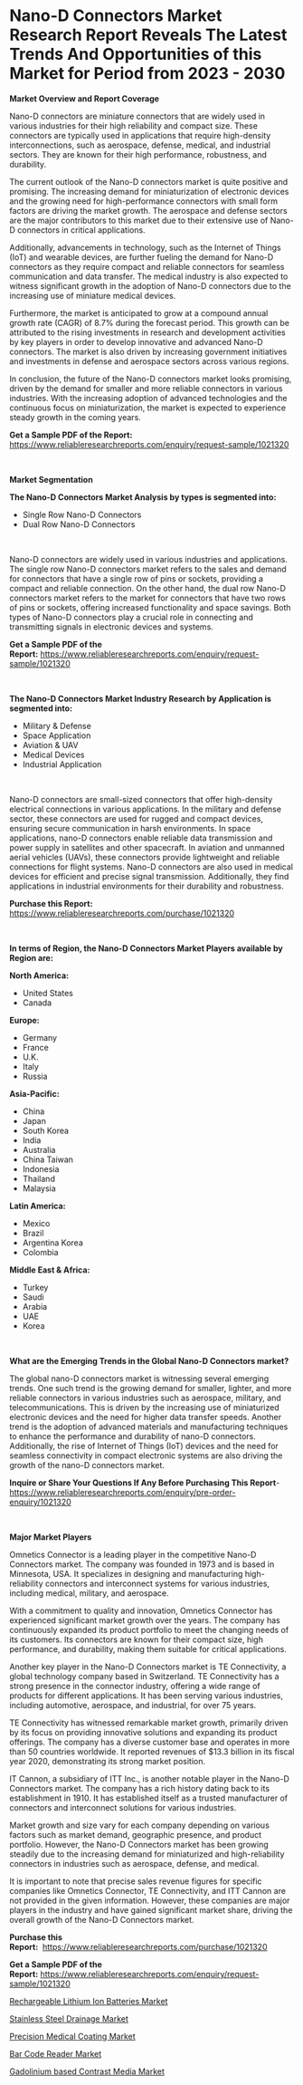 <p><h1>Nano-D Connectors Market Research Report Reveals The Latest Trends And Opportunities of this Market for Period from 2023 - 2030</h1></p><p><strong>Market Overview and Report Coverage</strong></p>
<p><p>Nano-D connectors are miniature connectors that are widely used in various industries for their high reliability and compact size. These connectors are typically used in applications that require high-density interconnections, such as aerospace, defense, medical, and industrial sectors. They are known for their high performance, robustness, and durability.</p><p>The current outlook of the Nano-D connectors market is quite positive and promising. The increasing demand for miniaturization of electronic devices and the growing need for high-performance connectors with small form factors are driving the market growth. The aerospace and defense sectors are the major contributors to this market due to their extensive use of Nano-D connectors in critical applications.</p><p>Additionally, advancements in technology, such as the Internet of Things (IoT) and wearable devices, are further fueling the demand for Nano-D connectors as they require compact and reliable connectors for seamless communication and data transfer. The medical industry is also expected to witness significant growth in the adoption of Nano-D connectors due to the increasing use of miniature medical devices.</p><p>Furthermore, the market is anticipated to grow at a compound annual growth rate (CAGR) of 8.7% during the forecast period. This growth can be attributed to the rising investments in research and development activities by key players in order to develop innovative and advanced Nano-D connectors. The market is also driven by increasing government initiatives and investments in defense and aerospace sectors across various regions.</p><p>In conclusion, the future of the Nano-D connectors market looks promising, driven by the demand for smaller and more reliable connectors in various industries. With the increasing adoption of advanced technologies and the continuous focus on miniaturization, the market is expected to experience steady growth in the coming years.</p></p>
<p><strong>Get a Sample PDF of the Report:</strong> <a href="https://www.reliableresearchreports.com/enquiry/request-sample/1021320">https://www.reliableresearchreports.com/enquiry/request-sample/1021320</a></p>
<p>&nbsp;</p>
<p><strong>Market Segmentation</strong></p>
<p><strong>The Nano-D Connectors Market Analysis by types is segmented into:</strong></p>
<p><ul><li>Single Row Nano-D Connectors</li><li>Dual Row Nano-D Connectors</li></ul></p>
<p>&nbsp;</p>
<p><p>Nano-D connectors are widely used in various industries and applications. The single row Nano-D connectors market refers to the sales and demand for connectors that have a single row of pins or sockets, providing a compact and reliable connection. On the other hand, the dual row Nano-D connectors market refers to the market for connectors that have two rows of pins or sockets, offering increased functionality and space savings. Both types of Nano-D connectors play a crucial role in connecting and transmitting signals in electronic devices and systems.</p></p>
<p><strong>Get a Sample PDF of the Report:</strong>&nbsp;<a href="https://www.reliableresearchreports.com/enquiry/request-sample/1021320">https://www.reliableresearchreports.com/enquiry/request-sample/1021320</a></p>
<p>&nbsp;</p>
<p><strong>The Nano-D Connectors Market Industry Research by Application is segmented into:</strong></p>
<p><ul><li>Military & Defense</li><li>Space Application</li><li>Aviation & UAV</li><li>Medical Devices</li><li>Industrial Application</li></ul></p>
<p>&nbsp;</p>
<p><p>Nano-D connectors are small-sized connectors that offer high-density electrical connections in various applications. In the military and defense sector, these connectors are used for rugged and compact devices, ensuring secure communication in harsh environments. In space applications, nano-D connectors enable reliable data transmission and power supply in satellites and other spacecraft. In aviation and unmanned aerial vehicles (UAVs), these connectors provide lightweight and reliable connections for flight systems. Nano-D connectors are also used in medical devices for efficient and precise signal transmission. Additionally, they find applications in industrial environments for their durability and robustness.</p></p>
<p><strong>Purchase this Report:</strong>&nbsp; <a href="https://www.reliableresearchreports.com/purchase/1021320">https://www.reliableresearchreports.com/purchase/1021320</a></p>
<p>&nbsp;</p>
<p><strong>In terms of Region, the Nano-D Connectors Market Players available by Region are:</strong></p>
<p>
    <p> <strong> North America: </strong>
        <ul>
            <li>United States</li>
            <li>Canada</li>
        </ul>
        </p> 
    <p> <strong> Europe: </strong>
        <ul>
            <li>Germany</li>
            <li>France</li>
            <li>U.K.</li>
            <li>Italy</li>
            <li>Russia</li>
        </ul>
        </p> 
    <p> <strong> Asia-Pacific: </strong>
        <ul>
            <li>China</li>
            <li>Japan</li>
            <li>South Korea</li>
            <li>India</li>
            <li>Australia</li>
            <li>China Taiwan</li>
            <li>Indonesia</li>
            <li>Thailand</li>
            <li>Malaysia</li>
        </ul>
        </p> 
    <p> <strong> Latin America: </strong>
        <ul>
            <li>Mexico</li>
            <li>Brazil</li>
            <li>Argentina Korea</li>
            <li>Colombia</li>
        </ul>
        </p> 
    <p> <strong> Middle East & Africa: </strong>
        <ul>
            <li>Turkey</li>
            <li>Saudi</li>
            <li>Arabia</li>
            <li>UAE</li>
            <li>Korea</li>
        </ul>
    </p>
    </p>
<p>&nbsp;</p>
<p><strong>What are the Emerging Trends in the Global Nano-D Connectors market?</strong></p>
<p><p>The global nano-D connectors market is witnessing several emerging trends. One such trend is the growing demand for smaller, lighter, and more reliable connectors in various industries such as aerospace, military, and telecommunications. This is driven by the increasing use of miniaturized electronic devices and the need for higher data transfer speeds. Another trend is the adoption of advanced materials and manufacturing techniques to enhance the performance and durability of nano-D connectors. Additionally, the rise of Internet of Things (IoT) devices and the need for seamless connectivity in compact electronic systems are also driving the growth of the nano-D connectors market.</p></p>
<p><strong>Inquire or Share Your Questions If Any Before Purchasing This Report</strong>- <a href="https://www.reliableresearchreports.com/enquiry/pre-order-enquiry/1021320">https://www.reliableresearchreports.com/enquiry/pre-order-enquiry/1021320</a></p>
<p>&nbsp;</p>
<p><strong>Major Market Players</strong></p>
<p><p>Omnetics Connector is a leading player in the competitive Nano-D Connectors market. The company was founded in 1973 and is based in Minnesota, USA. It specializes in designing and manufacturing high-reliability connectors and interconnect systems for various industries, including medical, military, and aerospace.</p><p>With a commitment to quality and innovation, Omnetics Connector has experienced significant market growth over the years. The company has continuously expanded its product portfolio to meet the changing needs of its customers. Its connectors are known for their compact size, high performance, and durability, making them suitable for critical applications.</p><p>Another key player in the Nano-D Connectors market is TE Connectivity, a global technology company based in Switzerland. TE Connectivity has a strong presence in the connector industry, offering a wide range of products for different applications. It has been serving various industries, including automotive, aerospace, and industrial, for over 75 years.</p><p>TE Connectivity has witnessed remarkable market growth, primarily driven by its focus on providing innovative solutions and expanding its product offerings. The company has a diverse customer base and operates in more than 50 countries worldwide. It reported revenues of $13.3 billion in its fiscal year 2020, demonstrating its strong market position.</p><p>IT Cannon, a subsidiary of ITT Inc., is another notable player in the Nano-D Connectors market. The company has a rich history dating back to its establishment in 1910. It has established itself as a trusted manufacturer of connectors and interconnect solutions for various industries.</p><p>Market growth and size vary for each company depending on various factors such as market demand, geographic presence, and product portfolio. However, the Nano-D Connectors market has been growing steadily due to the increasing demand for miniaturized and high-reliability connectors in industries such as aerospace, defense, and medical.</p><p>It is important to note that precise sales revenue figures for specific companies like Omnetics Connector, TE Connectivity, and ITT Cannon are not provided in the given information. However, these companies are major players in the industry and have gained significant market share, driving the overall growth of the Nano-D Connectors market.</p></p>
<p><strong>Purchase this Report:</strong>&nbsp;&nbsp;<a href="https://www.reliableresearchreports.com/purchase/1021320">https://www.reliableresearchreports.com/purchase/1021320</a></p>
<p></p>
<p><strong>Get a Sample PDF of the Report:</strong>&nbsp;<a href="https://www.reliableresearchreports.com/enquiry/request-sample/1021320">https://www.reliableresearchreports.com/enquiry/request-sample/1021320</a></p>
<p><p><a href="https://www.linkedin.com/pulse/rechargeable-lithium-ion-batteries-market-share-amp-jpfsc/">Rechargeable Lithium Ion Batteries Market</a></p><p><a href="https://medium.com/@enosstark1905/stainless-steel-drainage-market-size-growth-forecast-2023-2030-27d9ee101ee7">Stainless Steel Drainage Market</a></p><p><a href="https://www.reportprime.com/precision-medical-coating-r10731">Precision Medical Coating Market</a></p><p><a href="https://medium.com/@bartlakin/bar-code-reader-market-size-growth-forecast-2023-2030-7ea301c57356">Bar Code Reader Market</a></p><p><a href="https://www.reportprime.com/gadolinium-based-contrast-media-r10735">Gadolinium based Contrast Media Market</a></p></p>